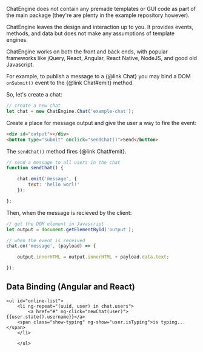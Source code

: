 ChatEngine does not contain any premade templates or GUI code as part of the
main package (they're are plenty in the example repository however).

ChatEngine leaves the design and interaction up to you. It provides events,
methods, and data but does not make any assumptions of template engines.

ChatEngine works on both the front and back ends, with popular frameworks like
jQuery, React, Angular, React Native, NodeJS, and good old Javascript.

For example, to publish a message to a {@link Chat} you may bind a DOM ```onSubmit()``` event to
the {@link Chat#emit} method.

So, let's create a chat:

```js
// create a new chat
let chat = new ChatEngine.Chat('example-chat');
```

Create a place for message  output and give the user a way to fire the event:

```html
<div id="output"></div>
<button type="submit" onclick="sendChat()">Send</button>
```

The ```sendChat()``` method fires {@link Chat#emit}.

```js
// send a message to all users in the chat
function sendChat() {

    chat.emit('message', {
        text: 'hello worl!'
    });

};
```

Then, when the message is recieved by the client:

```js
// get the DOM element in Javascript
let output = document.getElementById('output');

// when the event is received
chat.on('message', (payload) => {

    output.innerHTML = output.innerHTML + payload.data.text;

});
```

## Data Binding (Angular and React)


```
<ul id="online-list">
    <li ng-repeat="(uuid, user) in chat.users">
        <a href="#" ng-click="newChat(user)"> {{user.state().username}}</a>
    <span class="show-typing" ng-show="user.isTyping">is typing...</span>
    </li>

    </ul>
```
